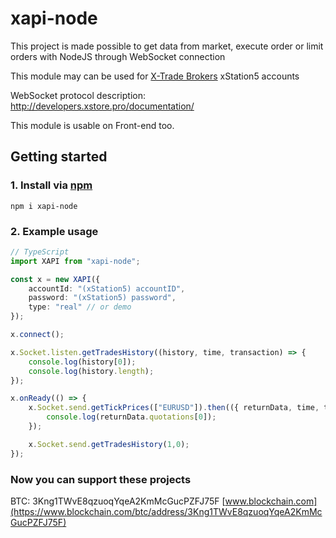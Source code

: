 # xapi-node

This project is made possible to get data from market, execute order or limit orders with NodeJS through WebSocket connection

This module may can be used for [X-Trade Brokers](https://www.xtb.com/en) xStation5 accounts

WebSocket protocol description: http://developers.xstore.pro/documentation/

This module is usable on Front-end too.

## Getting started

### 1. Install via [npm](https://www.npmjs.com/package/xapi-node)

```
npm i xapi-node
```

### 2. Example usage
```ts
// TypeScript
import XAPI from "xapi-node";

const x = new XAPI({
	accountId: "(xStation5) accountID",
	password: "(xStation5) password",
	type: "real" // or demo
});

x.connect();

x.Socket.listen.getTradesHistory((history, time, transaction) => {
	console.log(history[0]);
	console.log(history.length);
});

x.onReady(() => {
	x.Socket.send.getTickPrices(["EURUSD"]).then(({ returnData, time, transaction }) => {
		console.log(returnData.quotations[0]);
	});

	x.Socket.send.getTradesHistory(1,0);
});
```

### Now you can support these projects
BTC: 3Kng1TWvE8qzuoqYqeA2KmMcGucPZFJ75F [www.blockchain.com](https://www.blockchain.com/btc/address/3Kng1TWvE8qzuoqYqeA2KmMcGucPZFJ75F)
